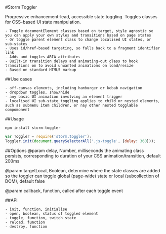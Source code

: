 #Storm Toggler

Progressive enhancement-lead, accessible state toggling. Toggles classes for CSS-based UI state manipulation.

    - Toggle documentElement classes based on target, style agnostic so you can apply your own styles and transitions based on page states
    - Or toggle parent element class to change localised UI states, or sub-states
    - Uses id/href-based targeting, so falls back to a fragment identifier link
    - Adds and toggles ARIA attributes
    - Built-in transition delays and animating-out class to hook transitions on to avoid unwanted animations on load/resize
    - Based on standard HTML5 markup

##Use cases

    - off-canvas elements, including hamburger or kebab navigation
    - dropdown toggles, show/hide
    - any basic UI animation involving an element trigger
    - localised UI sub-state toggling applies to child or nested elements, such as submenu item children, or nay other nested togglable compomonent
    
##Usage
```
npm install storm-toggler
```

```js
var Toggler = require('storm.toggler');
Toggler.init(document.querySelectorAll('.js-toggle', {delay: 360}));

```

##Options
@param
delay, Number, milliseconds the animating class persists, corresponding to duration of your CSS animation/transition, default 200ms

@param
targetLocal, Boolean, determine where the state classes are added so the toggler can toggle global (page-wide) state or local (subcollection of DOM), default false

@param
callback, function, called after each toggle event

##API
    
    - init, function, initialise
    - open, boolean, status of toggled element
    - toggle, function, switch state
    - reload, function
    - destroy, function